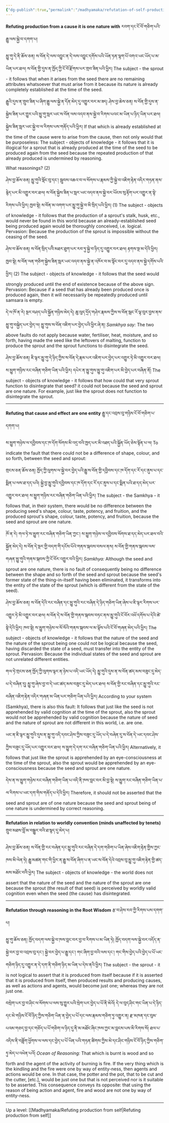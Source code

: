 ```yaml
---
{"dg-publish":true,"permalink":"/madhyamaka/refutation-of-self-production-gomde-uma/"}
---
```


**Refuting production from a cause it is one nature with** རབག་དང་ངོ་བོ་གཅིག་པའི་རྒྱུ་ལས་སྐྱེ་བ་དགག་པ།

མྱུ་གུ་དེ་ནི་ཆོས་ཅན། ས་བོན་དེ་ལས་འབྱུང་ན་དེ་ལས་འབྱུང་དགོས་པའི་ཡོན་ཏན་ལྷག་པོ་འགའ་ཡང་ཡོད་པ་མ་ཡིན་པར་ཐལ། 
ས་བོན་གྱི་དུས་ན་ཁྱོད་ཀྱི་ངོ་བོ་རྫོགས་པར་གྲབ་ཟིན་པའི་ཕྱིར།
The subject - the sprout - it follows that when it arises from the seed there are no remaining attributes whatsoever that must arise from it because its nature is already completely established at the time of the seed.

རྒྱུའི་དུས་ན་གྲུབ་ཟིན་པ་ཞིག་རྒྱུ་ལས་སྐྱེ་ན་དོན་མེད་དུ་འགྱུར་བར་མ་ཟད། 
ཤེས་བྱ་ཆེས་ཅན། ས་བོན་གྱི་དུས་ན་སྐྱེས་ཟིན་པར་གྱུར་པའི་མྱུ་གུ་སླར་ཡང་ས་བོན་ལས་འདབ་ནས་སྐྱེ་བ་རིགས་པའང་མ་ཡིན་པ་ཉིད་ཡིན་པར་ཐལ། 
སྐྱེས་ཟིན་སླར་ཡང་སྐྱེ་བ་ལ་རིགས་པས་གནོད་པའི་ཕྱིར།
If that which is already established at the time of the cause were to arise from the cause, then not only would that be purposeless:
The subject - objects of knowledge - it follows that it is illogical for a sprout that is already produced at the time of the seed to be produced again from the seed because the repeated production of that already produced is undermined by reasoning.

What reasonings? (2)

ཤེས་བྱ་ཆོས་ཅན། མྱུ་གུའི་སྡོང་བུ་དང་། སྦུབས་འཆའ་བ་ལ་སོགས་པ་རྣམས་ཀྱི་སྐྱེ་བ་འཇིག་རྟེན་འདིར་གཏན་ནས་རྙེད་པར་མི་འགྱུར་བར་ཐལ།
ས་བོན་སྐྱེས་ཟིན་པ་སླར་ཡང་འདབ་ནས་སྐྱེ་བར་ཡོངས་སུ་རྟོག་པར་འགྱུར་ན་སྟེ་རིགས་པའི་ཕྱིར། 
ཁྱབ་སྟེ། ས་བོན་མ་འགག་པར་མྱུ་གུ་སྐྱེ་བ་མི་སྲིད་པའི་ཕྱིར།
(1) The subject - objects of knowledge - it follows that the production of a sprout's stalk, husk, etc., would never be found in this world because an already-established seed being produced again would be thoroughly conceived, i.e. logical.
Pervasion: Because the production of the sprout is impossible without the ceasing of the seed.

ཤེས་བ་ཆོས་ཅན། ས་བོན་སྲིད་པའིེ་མཐར་ཐུག་པར་རབ་ཏུ་སྐྱེ་བ་ཉིད་དུ་འགྱུར་བར་ཐལ། རྟགས་སྔ་མ་དེའི་ཕྱིར།
ཁྱབ་སྟེ། ས་བོན་ལན་གཅིག་སྐྱེས་ཟིན་སླར་ཡང་འདབ་ནས་སྐྱེ་ན་འཁོར་བ་མ་སྟོང་བར་དུ་འདབ་ནས་སྐྱེ་དགོས་པའི་ཕྱིར།
(2) The subject - objects of knowledge - it follows that the seed would strongly produced until the end of existence because of the above sign.
Pervasion: Because if a seed that has already been produced once is produced again, then it will necessarily be repeatedly produced until samsara is empty.

དེ་ལ་ཁོ་ན་རེ། སྔར་བཤད་པའི་སྐྱོན་གཉིས་མེད་དེ། ཆུ་ལུད་དྲོད་གཤེར་རྣམས་ཀྱིས་ས་བོན་སྦང་རོ་ལྟ་བུར་བྱས་ནས་མྱུ་གུ་བསྐྱེད་པར་བྱེད་ལ། 
མྱུ་གུས་ས་བོན་འཇིག་པར་བྱེད་པའི་ཕྱིར་ཞེ་ན།
*Samkhya say:* The two above faults do not apply because water, fertiliser, heat, moisture, and so forth, having made the seed like the leftovers of malting, function to produce the sprout and the sprout functions to disintegrate the seed.

ཤེས་བྱ་ཆོས་ཅན། ཇི་ལྟར་མྱུ་གུ་དེ་ཉིད་ཀྱིས་ས་བོན་དེ་རྣམ་པར་འཇིག་པར་བྱེད་པར་འགྱུར་ཏེ་མི་འགྱུར་བར་ཐལ། ས་མྱུག་གཉིས་རང་བཞིན་གཅིག་ཡིན་པའི་ཕྱིར།
དཔེར་ན་མྱུ་གུས་མྱུ་གུ་འཇིག་པར་མི་བྱེད་པར་བཞིན་ནོ།
The subject - objects of knowledge - it follows that how could that very sprout function to disintegrate that seed? it could not because the seed and sprout are one nature.
For example, just like the sprout does not function to disintegrate the sprout.

---
**Refuting that cause and effect are one entity** རྒྱུ་དང་འབྲས་བུ་གཉིས་ངོ་བོ་གཅིག་པ་དགག་པ།

ས་མྱུག་གཉེས་ལ་དབྱིབས་དང་ཁ་དོག་སོགས་མི་འདྲ་བའི་ཁྱད་པར་མི་འཐད་པའི་སྐྱོན་ཡོད་ཅེས་སྟོན་པ་ལ།
To indicate the fault that there could not be a difference of shape, colour, and so forth, between the seed and sprout:

གྲངས་ཅན་ཆོས་ཅན། ཁྱོད་ཀྱི་ལུགས་ལ་སྐྱེ་བར་བྱེད་པའི་རྒྱུ་ས་བོན་གྱི་དབྱིབས་དང་ཁ་དོག་དང་རོ་དང་ནུས་པ་དང་སྨིན་པ་ལས་ཐ་དད་པའི། 
སྐྱེ་བྱ་མྱུ་གུའི་དབྱིབས་དང་ཁ་དོག་དང་རོ་དང་ནུས་པ་དང་སྨིན་པའི་ཐ་དད་མེད་པར་འགྱུར་བར་ཐལ། ས་མྱུག་གཉིས་རང་བཞིན་གཅིག་ཡིན་པའི་ཕྱིར།
The subject - the Samkhya - it follows that, in their system, there would be no difference between the producing seed's shape, colour, taste, potency, and fruition, and the produced sprout's shape, colour, taste, potency, and fruition, because the seed and sprout are one nature.

ཁོ་ན་རེ། གལ་ཏེ་ས་མྱུག་རང་བཞིན་གཅིག་ཡིན་ཀྱང་། ས་མྱུག་གཉེས་ལ་དབྱིབས་སོགས་ཐ་དད་མེད་པར་ཐལ་བའི་སྐྱོན་མེད་དེ། 
ས་བོན་དེ་སྔར་གྱི་བདག་གི་དངོས་པོའེ་གནས་སྐབས་བསལ་ནས། ས་བོན་གྱི་གནས་སྐབས་ལས་གཞན་མྱུ་གུའི་གནས་སྐབས་ཀྱི་ངོ་བོར་འགྱུར་བའི་ཕྱིར།
*Samkhya:* Although the seed and sprout are one nature, there is no fault of consequently being no difference between the shape and so forth of the seed and sprout because the seed's former state of the thing-in-itself having been eliminated, it transforms into the entity of the state of the sprout (which is different from the state of the seed).

ཤེས་བྱ་ཆོས་ཅན། ས་བོན་དེའི་རང་བཞིན་དང་མྱུ་གུའི་རང་བཞིན་དེ་ཉིད་གཅིག་ཡིན་ཞེས་པ་ཇི་ལྟར་རིགས་པར་འགྱུར་ཏེ་མི་འགྱུར་བར་ཐལ།
ས་བོན་དེ་ས་བོན་གྱི་གནས་སྐབས་བཏང་ནས་མྱུ་གུའི་ངོ་བོར་འཕོ་དགོས་པ་དེའི་ཚེ་སྟེ་དེའི་ཕྱིར། 
ཁབ་སྟེ། ས་མྱུག་གཉེས་ལ་སོ་སོའི་གནས་སྐབས་ལ་མ་ལྟོས་པའི་ངོ་བོ་གཞན་མེད་པའི་ཕྱིར།
The subject - objects of knowledge - it follows that the nature of the seed and the nature of the sprout being one could not be logical because the seed, having discarded the state of a seed, must transfer into the entity of the sprout.
Pervasion: Because the individual states of the seed and sprout are not unrelated different entities.

གལ་ཏེ་གྲངས་ཅན་ཁྱོད་ཀྱི་ལུགས་ལྟར་ན་ཉེས་པ་འདི་ཡང་ཡོད་དེ། མྱུ་གུའི་དུས་ན་ས་བོན་ཚད་མས་བཟུང་དུ་མེད་པ་དེ་བཞིན་དུ། 
མྱུ་གུ་ཞེས་བྱ་བ་དེ་ཡང་ཚད་མས་བཟུང་དུ་མེད་པར་ཐལ། ས་བོན་གྱི་རང་བཞིན་དང་མྱུ་གུའི་རང་བཞིན་འཇིག་རྟེན་འདིར་གཞན་མ་ཡིན་པར་གཅིག་ཡིན་པའི་ཕྱིར།
According to your system (Samkhya), there is also this fault: It follows that just like the seed is not apprehended by valid cognition at the time of the sprout, also the sprout would not be apprehended by valid cognition because the nature of seed and the nature of sprout are not different in this world, i.e. are one.

ཡང་ན་ཇི་ལྟར་མྱུ་གུའི་དུས་ན་མྱུ་གུ་འདི་དབང་ཤེས་ཀྱིས་བཟུང་དུ་ཡོད་པ་དེ་བཞེན་དུ་ས་བོན་དེ་ཡང་དབང་ཤེས་ཀྱིས་བཟུང་དུ་ཡོད་པར་འགྱུར་བར་ཐལ། 
ས་མྱུག་དེ་དག་རང་བཞིན་གཅིག་ཡིན་པའི་ཕྱིར།
Alternatively, it follows that just like the sprout is apprehended by an eye-consciousness at the time of the sprout, also the sprout would be apprehended by an eye-consciousness because the seed and sprout are one nature.

དེས་ན་ས་མྱུག་གཉེས་རང་བཞིན་གཅིག་ཡིན་པ་འདི་ནི་ཁས་བླང་བར་མི་བྱ་སྟེ། ས་མྱུག་རང་བཞིན་གཅིག་ཡིན་པ་ལ་རིགས་པ་ཡང་དག་གིས་གནོད་པ་དེའི་ཕྱིར།
Therefore, it should not be asserted that the seed and sprout are of one nature because the seed and sprout being of one nature is undermined by correct reasoning.

---
**Refutation in relation to worldly convention (minds unaffected by tenets)** གྲུབ་མཐས་བློ་མ་བསྒྱུར་བའི་ཐ་སྙད་དུ་མེད་པ།

ཤེས་བྱ་ཆོས་ཅན། ས་བོན་གྱི་རང་བཞེན་དང་མྱུ་གུའི་རང་བཞིན་དེ་དག་གཅིག་པ་ཡིན་ཞེས་འཇིག་རྟེན་གྱིས་ཀྱང་ཁས་མི་ལེན་ཏེ། 
རྒྱུ་མཚན་གང་གི་ཕྱིར་ན་རྒྱུ་ས་བོན་ཞིག་པ་ན་ཡང་ས་བོན་དེའེ་འབྲས་བུ་མྱུ་གུ་འཇིག་རྟེན་གྱི་ཚད་མས་མཐོང་བའིེ་ཕྱེར།
The subject - objects of knowledge - the world does not assert that the nature of the seed and the nature of the sprout are one because the sprout (the result of that seed) is perceived by worldly valid cognition even when the seed (the cause) has disintegrated.

---
**Refutation through reasoning in the Root Wisdom** རྩ་བ་ཤེས་རབ་ཀྱི་རིགས་པས་དགག་པ།

མྱུ་གུ་ཆོས་ཅན། ཁྱོད་བདག་ལས་སྐྱེ་བ་ཁས་བླང་བར་བྱ་བ་རིགས་པ་མ་ཡིན་ཏེ། ཁྱོད་བདག་ལས་སྐྱེ་བར་འདོད་ན་སྐྱེ་བར་བྱ་བ་འབྲས་བུ་དང་། 
སྐྱེ་བར་བྱེད་པ་རྒྱུ་དང་། གང་ཞིག་བྱ་བའི་ལས་དང་། གང་གིས་བྱེད་པའི་བྱེད་པ་པོ་ཡང་གཅིག་ཉིད་དུ་འགྱུར་ན་དེ་དག་ནི་གཅིག་ཉིད་མ་ཡིན་པ་དེས་ནའི་ཕྱིར།
The subject - the sprout - it is not logical to assert that it is produced from itself because if it is asserted that it is produced from itself, then produced results and producing causes, as well as actions and agents, would become just one; whereas they are not just one.

བསྲེག་པར་བྱ་བ་ཤིང་ལ་སོགས་པ་ལས་སུ་གྱུར་པའི་སྲེག་པར་བྱེད་པ་པོ་ནི་མེའོ། 
དེ་ལ་བུད་ཤིང་གང་ཡིན་པ་དེ་ཉིད་དང་མེ་གཉིས་ངོ་བོ་ཉིད་ཀྱིས་གཅིག་ཡིན་ན་བྱེད་པ་པོ་དང་ལས་རྣམས་གཅིག་ཏུ་འགྱུར་ན། 
རྫ་མཁན་དང་བུམ་པའམ་གཅད་བྱ་དང་གཅོད་པ་པོ་གཅིག་ལ་ཉིད་དུ་ནི་མ་མཐོང་ཞིང་ཁས་ཀྱང་མ་བླངས་པས་མི་རིགས་སོ། 
ཐལ་པ་འདིས་ནི་བཟློག་ཕྱོགས་ལ་ལས་དང་བྱེད་པ་པོ་ཡིན་པའི་གཏན་ཚིགས་ཀྱིས་མེ་དང་ཤིང་གཉིས་ངོ་བོ་ཉིད་ཀྱིས་གཅིག་ཏུ་མེད་པ་འཕེན་པའོ།
*Ocean of Reasoning:* That which is burnt is wood and so forth and the agent of the activity of burning is fire. If the very thing which is the kindling and the fire were one by way of entity-ness, then agents and actions would be one. In that case, the potter and the pot, that to be cut and the cutter, [etc.], would be just one but that is not perceived nor is it suitable to be asserted. This consequence conveys its opposite: that using the reason of being action and agent, fire and wood are not one by way of entity-ness.


---
Up a level: [[Madhyamaka/Refuting production from self\|Refuting production from self]]